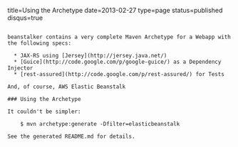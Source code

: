title=Using the Archetype
date=2013-02-27
type=page
status=published
disqus=true
~~~~~~

beanstalker contains a very complete Maven Archetype for a Webapp with the following specs:

  * JAX-RS using [Jersey](http://jersey.java.net/)
  * [Guice](http://code.google.com/p/google-guice/) as a Dependency Injector
  * [rest-assured](http://code.google.com/p/rest-assured/) for Tests
  
And, of course, AWS Elastic Beanstalk

### Using the Archetype

It couldn't be simpler:

    $ mvn archetype:generate -Dfilter=elasticbeanstalk

See the generated README.md for details.



